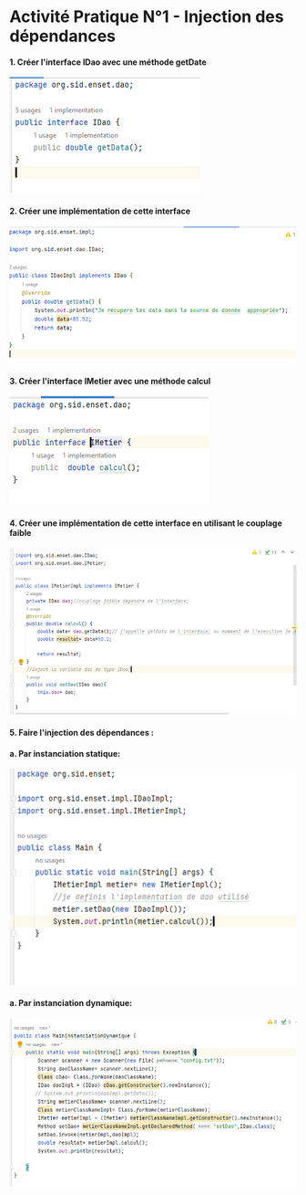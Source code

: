 <h1>Activité Pratique N°1 - Injection des dépendances</h1>
<h4>1. Créer l'interface IDao avec une méthode getDate</h4>
<img src="img/idao.PNG" alt="">
<h4>2. Créer une implémentation de cette interface </h4>
<img src="img/idaoimpl.PNG" alt="">
<h4>3. Créer l'interface IMetier avec une méthode calcul </h4>
<img src="img/imetier.PNG" alt="">
<h4>4. Créer une implémentation de cette interface en utilisant le couplage faible</h4>
<img src="img/imetierimpl.PNG" alt="">
<h4>5. Faire l'injection des dépendances :</h4>
<h4>a. Par instanciation statique:</h4>
<img src="img/injectionAndIns.PNG" alt="">
<h4>a. Par instanciation dynamique:</h4>
<img src="img/instDynamique.PNG" alt="">